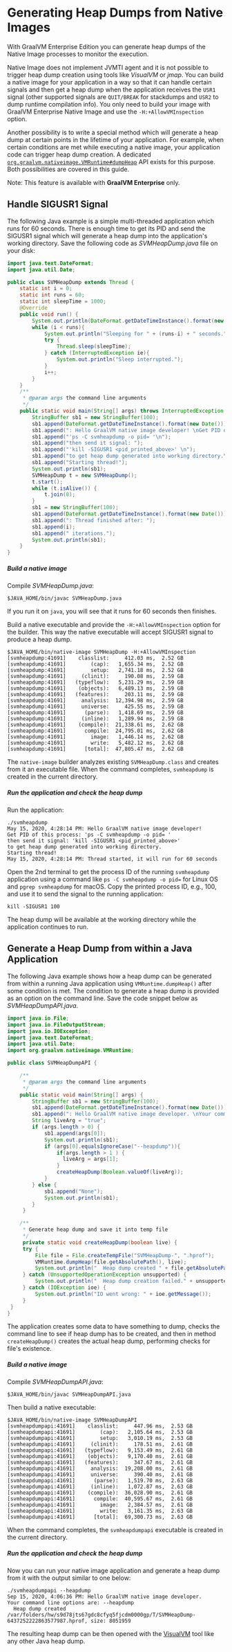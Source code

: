 # Generating Heap Dumps from Native Images

With GraalVM Enterprise Edition you can generate heap dumps of the Native Image processes to monitor the execution.

Native Image does not implement JVMTI agent and it is not possible to trigger
heap dump creation using tools like _VisualVM_ or _jmap_. You can build a native image for your application in a way so that it can handle certain signals and then get a heap
dump when the application receives the `USR1` signal (other supported signals are `QUIT/BREAK` for stackdumps and `USR2` to dump runtime compilation info). You only need to build your image with GraalVM Enterprise Native Image and use the `-H:+AllowVMInspection` option.

Another possibility is to
write a special method which will generate a heap dump at certain points in the
lifetime of your application. For example, when certain conditions are met while
executing a native image, your application code can trigger heap dump creation.
A dedicated [`org.graalvm.nativeimage.VMRuntime#dumpHeap`](https://github.com/oracle/graal/blob/master/substratevm/src/com.oracle.svm.core/src/com/oracle/svm/core/VMInspection.java) API exists for this
purpose. Both possibilities are covered in this guide.

Note: This feature is available with **GraalVM Enterprise** only.

## Handle SIGUSR1 Signal
The following Java example is a simple multi-threaded application which runs for
60 seconds. There is enough time to get its PID and send the SIGUSR1 signal
which will generate a heap dump into the application's working directory. Save
the following code as _SVMHeapDump.java_ file on your disk:
```java
import java.text.DateFormat;
import java.util.Date;

public class SVMHeapDump extends Thread {
    static int i = 0;
    static int runs = 60;
    static int sleepTime = 1000;
    @Override
    public void run() {
        System.out.println(DateFormat.getDateTimeInstance().format(new Date()) + ": Thread started, it will run for " + runs + " seconds");
        while (i < runs){
            System.out.println("Sleeping for " + (runs-i) + " seconds." );
            try {
                Thread.sleep(sleepTime);
            } catch (InterruptedException ie){
                System.out.println("Sleep interrupted.");
            }
            i++;
        }
    }
    /**
     * @param args the command line arguments
     */
    public static void main(String[] args) throws InterruptedException {
        StringBuffer sb1 = new StringBuffer(100);
        sb1.append(DateFormat.getDateTimeInstance().format(new Date()));
        sb1.append(": Hello GraalVM native image developer! \nGet PID of this process: ");
        sb1.append("'ps -C svmheapdump -o pid= '\n");
        sb1.append("then send it signal: ");
        sb1.append("'kill -SIGUSR1 <pid_printed_above>' \n");
        sb1.append("to get heap dump generated into working directory.\n");
        sb1.append("Starting thread!");
        System.out.println(sb1);
        SVMHeapDump t = new SVMHeapDump();
        t.start();
        while (t.isAlive()) {
            t.join(0);
        }
        sb1 = new StringBuffer(100);
        sb1.append(DateFormat.getDateTimeInstance().format(new Date()));
        sb1.append(": Thread finished after: ");
        sb1.append(i);
        sb1.append(" iterations.");
        System.out.println(sb1);
    }
}
```
##### Build a native image
Compile _SVMHeapDump.java_:
```
$JAVA_HOME/bin/javac SVMHeapDump.java
```
If you run it on `java`, you will see that it runs for 60 seconds then finishes.

Build a native executable and provide the `-H:+AllowVMInspection` option for the
builder. This way the native executable will accept SIGUSR1 signal to produce a
heap dump.

```
$JAVA_HOME/bin/native-image SVMHeapDump -H:+AllowVMInspection
[svmheapdump:41691]    classlist:     412.03 ms,  2.52 GB
[svmheapdump:41691]        (cap):   1,655.34 ms,  2.52 GB
[svmheapdump:41691]        setup:   2,741.18 ms,  2.52 GB
[svmheapdump:41691]     (clinit):     190.08 ms,  2.59 GB
[svmheapdump:41691]   (typeflow):   5,231.29 ms,  2.59 GB
[svmheapdump:41691]    (objects):   6,489.13 ms,  2.59 GB
[svmheapdump:41691]   (features):     203.11 ms,  2.59 GB
[svmheapdump:41691]     analysis:  12,394.98 ms,  2.59 GB
[svmheapdump:41691]     universe:     425.55 ms,  2.59 GB
[svmheapdump:41691]      (parse):   1,418.69 ms,  2.59 GB
[svmheapdump:41691]     (inline):   1,289.94 ms,  2.59 GB
[svmheapdump:41691]    (compile):  21,338.61 ms,  2.62 GB
[svmheapdump:41691]      compile:  24,795.01 ms,  2.62 GB
[svmheapdump:41691]        image:   1,446.14 ms,  2.62 GB
[svmheapdump:41691]        write:   5,482.12 ms,  2.62 GB
[svmheapdump:41691]      [total]:  47,805.47 ms,  2.62 GB
```

The `native-image` builder analyzes existing `SVMHeapDump.class` and creates from
it an executable file. When the command completes, `svmheapdump` is created in
the current directory.

##### Run the application and check the heap dump
Run the application:
```
./svmheapdump
May 15, 2020, 4:28:14 PM: Hello GraalVM native image developer!
Get PID of this process: 'ps -C svmheapdump -o pid= '
then send it signal: 'kill -SIGUSR1 <pid_printed_above>'
to get heap dump generated into working directory.
Starting thread!
May 15, 2020, 4:28:14 PM: Thread started, it will run for 60 seconds
```

Open the 2nd terminal to get the process ID of the running `svmheapdump` application using a command like `ps -C svmheapdump -o pid=` for Linux OS and `pgrep svmheapdump` for macOS. Copy the printed process ID, e.g., 100, and use it to send the signal to the running application:
```
kill -SIGUSR1 100
```
The heap dump will be available at the working directory while the application continues to run.

## Generate a Heap Dump from within a Java Application

The following Java example shows how a heap dump can be generated from within
a running Java application using `VMRuntime.dumpHeap()` after some condition is met.
The condition to generate a heap dump is provided as an option on the command line.
Save the code snippet below as _SVMHeapDumpAPI.java_.

```java
import java.io.File;
import java.io.FileOutputStream;
import java.io.IOException;
import java.text.DateFormat;
import java.util.Date;
import org.graalvm.nativeimage.VMRuntime;

public class SVMHeapDumpAPI {

    /**
     * @param args the command line arguments
     */
    public static void main(String[] args) {
        StringBuffer sb1 = new StringBuffer(100);
        sb1.append(DateFormat.getDateTimeInstance().format(new Date()));
        sb1.append(": Hello GraalVM native image developer. \nYour command line options are: ");
        String liveArg = "true";
        if (args.length > 0) {
            sb1.append(args[0]);
            System.out.println(sb1);
            if (args[0].equalsIgnoreCase("--heapdump")){
                if(args.length > 1 ) {
                  liveArg = args[1];
                }
                createHeapDump(Boolean.valueOf(liveArg));
            }
        } else {
            sb1.append("None");
            System.out.println(sb1);
        }
     }

    /**
     * Generate heap dump and save it into temp file
     */
     private static void createHeapDump(boolean live) {
     try {
         File file = File.createTempFile("SVMHeapDump-", ".hprof");
         VMRuntime.dumpHeap(file.getAbsolutePath(), live);
         System.out.println("  Heap dump created " + file.getAbsolutePath() + ", size: " + file.length());
     } catch (UnsupportedOperationException unsupported) {
         System.out.println("  Heap dump creation failed." + unsupported.getMessage());
     } catch (IOException ioe) {
         System.out.println("IO went wrong: " + ioe.getMessage());
     }
 }
}
```
The application creates some data to have something to dump, checks the command line
to see if heap dump has to be created, and then in method `createHeapDump()` creates
the actual heap dump, performing checks for file's existence.

##### Build a native image
Compile _SVMHeapDumpAPI.java_:
```
$JAVA_HOME/bin/javac SVMHeapDumpAPI.java
```
Then build a native executable:
```
$JAVA_HOME/bin/native-image SVMHeapDumpAPI
[svmheapdumpapi:41691]    classlist:     447.96 ms,  2.53 GB
[svmheapdumpapi:41691]        (cap):   2,105.64 ms,  2.53 GB
[svmheapdumpapi:41691]        setup:   3,010.19 ms,  2.53 GB
[svmheapdumpapi:41691]     (clinit):     178.51 ms,  2.61 GB
[svmheapdumpapi:41691]   (typeflow):   9,153.49 ms,  2.61 GB
[svmheapdumpapi:41691]    (objects):   9,170.40 ms,  2.61 GB
[svmheapdumpapi:41691]   (features):     347.67 ms,  2.61 GB
[svmheapdumpapi:41691]     analysis:  19,208.00 ms,  2.61 GB
[svmheapdumpapi:41691]     universe:     390.40 ms,  2.61 GB
[svmheapdumpapi:41691]      (parse):   1,519.70 ms,  2.63 GB
[svmheapdumpapi:41691]     (inline):   1,072.87 ms,  2.63 GB
[svmheapdumpapi:41691]    (compile):  36,028.90 ms,  2.61 GB
[svmheapdumpapi:41691]      compile:  40,595.67 ms,  2.61 GB
[svmheapdumpapi:41691]        image:   2,384.57 ms,  2.61 GB
[svmheapdumpapi:41691]        write:   3,161.35 ms,  2.63 GB
[svmheapdumpapi:41691]      [total]:  69,300.73 ms,  2.63 GB
```

When the command completes, the `svmheapdumpapi` executable is created in the current directory.

##### Run the application and check the heap dump
Now you can run your native image application and generate a heap dump from it
with the output similar to one below:
```
./svmheapdumpapi --heapdump
Sep 15, 2020, 4:06:36 PM: Hello GraalVM native image developer.
Your command line options are: --heapdump
  Heap dump created /var/folders/hw/s9d78jts67gdc8cfyq5fjcdm0000gp/T/SVMHeapDump-6437252222863577987.hprof, size: 8051959
```

The resulting heap dump can be then opened with the [VisualVM](https://www.graalvm.org/docs/tools/visualvm) tool like any other Java heap dump.
